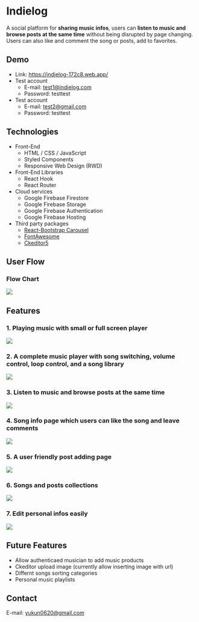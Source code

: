 # Indielog

A social platform for **sharing music infos**, users can **listen to music and browse posts at the same time** without being disrupted by page changing. Users can also like and comment the song or posts, add to favorites.  

## Demo
- Link: https://indielog-172c8.web.app/
- Test account
    - E-mail: test1@indielog.com
    - Password: testtest
- Test account
    - E-mail: test2@gmail.com
    - Password: testtest

## Technologies
- Front-End
    - HTML / CSS / JavaScript
    - Styled Components
    - Responsive Web Design (RWD)
- Front-End Libraries
    - React Hook
    - React Router
- Cloud services
    - Google Firebase Firestore
    - Google Firebase Storage
    - Google Firebase Authentication
    - Google Firebase Hosting
- Third party packages
    - [React-Bootstrap Carousel](https://react-bootstrap.github.io/)
    - [FontAwesome](https://fontawesome.com/)
    - [Ckeditor5](https://ckeditor.com/ckeditor-5/)

## User Flow
### Flow Chart
![](./Indielog/README/flowchart.gif)

## Features
### 1. Playing music with small or full screen player
![](./Indielog/README/001.gif)

### 2. A complete music player with song switching, volume control, loop control, and a song library
![](./Indielog/README/002.gif)

### 3. Listen to music and browse posts at the same time
![](./Indielog/README/003.gif)

### 4. Song info page which users can like the song and leave comments
![](./Indielog/README/004.gif)

### 5. A user friendly post adding page
![](./Indielog/README/005.gif)

### 6. Songs and posts collections
![](./Indielog/README/006.gif)

### 7. Edit personal infos easily
![](./Indielog/README/007.gif)


## Future Features
- Allow authenticaed musician to add music products
- Ckeditor upload image (currently allow inserting image with url)
- Differnt songs sorting categories
- Personal music playlists

## Contact
E-mail: yukun0620@gmail.com
